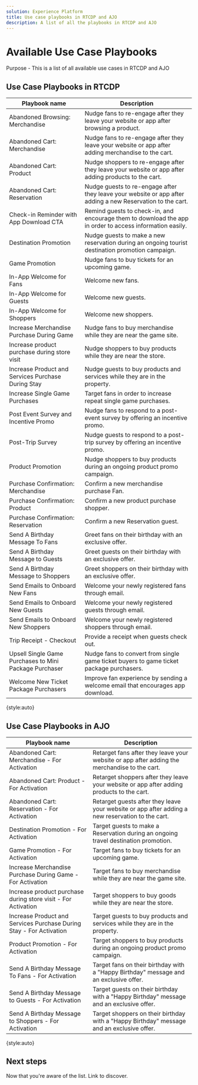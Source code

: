 ```yaml
---
solution: Experience Platform
title: Use case playbooks in RTCDP and AJO
description: A list of all the playbooks in RTCDP and AJO
---
```


# Available Use Case Playbooks
Purpose - This is a list of all available use cases in RTCDP and AJO

## Use Case Playbooks in RTCDP

| Playbook name |  Description |
| ------------- |  ----------- |
| Abandoned Browsing: Merchandise | Nudge fans to re-engage after they leave your website or app after browsing a product.|
| Abandoned Cart: Merchandise | Nudge fans to re-engage after they leave your website or app after adding merchandise to the cart.|
| Abandoned Cart: Product| Nudge shoppers to re-engage after they leave your website or app after adding products to the cart.|
| Abandoned Cart: Reservation| Nudge guests to re-engage after they leave your website or app after adding a new Reservation to the cart.|
| Check-in Reminder with App Download CTA| Remind guests to check-in, and encourage them to download the app in order to access information easily.|
| Destination Promotion| Nudge guests to make a new reservation during an ongoing tourist destination promotion campaign.|
| Game Promotion| Nudge fans to buy tickets for an upcoming game.|
| In-App Welcome for Fans | Welcome new fans.|
| In-App Welcome for Guests| Welcome new guests.|
| In-App Welcome for Shoppers| Welcome new shoppers.|
| Increase Merchandise Purchase During Game| Nudge fans to buy merchandise while they are near the game site.|
| Increase product purchase during store visit| Nudge shoppers to buy products while they are near the store.|
| Increase Product and Services Purchase During Stay  | Nudge guests to buy products and services while they are in the property.|
| Increase Single Game Purchases| Target fans in order to increase repeat single game purchases.|
| Post Event Survey and Incentive Promo| Nudge fans to respond to a post-event survey by offering an incentive promo.|
| Post-Trip Survey| Nudge guests to respond to a post-trip survey by offering an incentive promo.|
| Product Promotion| Nudge shoppers to buy products during an ongoing product promo campaign.|
| Purchase Confirmation: Merchandise| Confirm a new merchandise purchase Fan.|
| Purchase Confirmation: Product| Confirm a new product purchase shopper.|
| Purchase Confirmation: Reservation| Confirm a new Reservation guest.|
| Send A Birthday Message To Fans| Greet fans on their birthday with an exclusive offer.|
| Send A Birthday Message to Guests| Greet guests on their birthday with an exclusive offer.|
| Send A Birthday Message to Shoppers| Greet shoppers on their birthday with an exclusive offer.|
| Send Emails to Onboard New Fans| Welcome your newly registered fans through email.|
| Send Emails to Onboard New Guests| Welcome your newly registered guests through email.|
| Send Emails to Onboard New Shoppers| Welcome your newly registered shoppers through email.|
| Trip Receipt - Checkout | Provide a receipt when guests check out.|
| Upsell Single Game Purchases to Mini Package Purchaser | Nudge fans to convert from single game ticket buyers to game ticket package purchasers.|
| Welcome New Ticket Package Purchasers| Improve fan experience by sending a welcome email that encourages app download.|

{style:auto}

## Use Case Playbooks in AJO

| Playbook name | Description |
| ------------- | ----------- |
| Abandoned Cart: Merchandise - For Activation | Retarget fans after they leave your website or app after adding the merchandise to the cart.|
| Abandoned Cart: Product - For Activation|Retarget shoppers after they leave your website or app after adding products to the cart. |
| Abandoned Cart: Reservation - For Activation|Retarget guests after they leave your website or app after adding a new reservation to the cart.|
|Destination Promotion - For Activation|Target guests to make a Reservation during an ongoing travel destination promotion.|
| Game Promotion - For Activation|Target fans to buy tickets for an upcoming game.|
| Increase Merchandise Purchase During Game - For Activation|Target fans to buy merchandise while they are near the game site.|
| Increase product purchase during store visit - For Activation|Target shoppers to buy goods while they are near the store.|
| Increase Product and Services Purchase During Stay - For Activation|Target guests to buy products and services while they are in the property.|
| Product Promotion - For Activation|Target shoppers to buy products during an ongoing product promo campaign.|
| Send A Birthday Message To Fans - For Activation|Target fans on their birthday with a "Happy Birthday" message and an exclusive offer.|
| Send A Birthday Message to Guests - For Activation|Target guests on their birthday with a "Happy Birthday" message and an exclusive offer.|
| Send A Birthday Message to Shoppers - For Activation|Target shoppers on their birthday with a "Happy Birthday" message and an exclusive offer.|

{style:auto}

## Next steps

Now that you're aware of the list. Link to discover.


